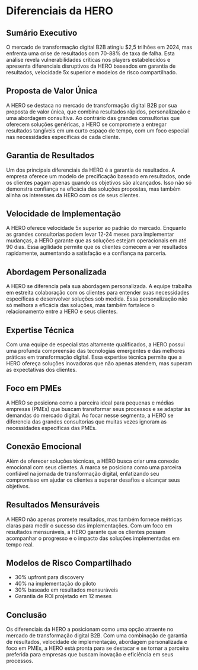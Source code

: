 # Diferenciais da HERO

## Sumário Executivo

O mercado de transformação digital B2B atingiu $2,5 trilhões em 2024, mas enfrenta uma crise de resultados com 70-88% de taxa de falha. Esta análise revela vulnerabilidades críticas nos players estabelecidos e apresenta diferenciais disruptivos da HERO baseados em garantia de resultados, velocidade 5x superior e modelos de risco compartilhado.

## Proposta de Valor Única

A HERO se destaca no mercado de transformação digital B2B por sua proposta de valor única, que combina resultados rápidos, personalização e uma abordagem consultiva. Ao contrário das grandes consultorias que oferecem soluções genéricas, a HERO se compromete a entregar resultados tangíveis em um curto espaço de tempo, com um foco especial nas necessidades específicas de cada cliente.

## Garantia de Resultados

Um dos principais diferenciais da HERO é a garantia de resultados. A empresa oferece um modelo de precificação baseado em resultados, onde os clientes pagam apenas quando os objetivos são alcançados. Isso não só demonstra confiança na eficácia das soluções propostas, mas também alinha os interesses da HERO com os de seus clientes.

## Velocidade de Implementação

A HERO oferece velocidade 5x superior ao padrão do mercado. Enquanto as grandes consultorias podem levar 12-24 meses para implementar mudanças, a HERO garante que as soluções estejam operacionais em até 90 dias. Essa agilidade permite que os clientes comecem a ver resultados rapidamente, aumentando a satisfação e a confiança na parceria.

## Abordagem Personalizada

A HERO se diferencia pela sua abordagem personalizada. A equipe trabalha em estreita colaboração com os clientes para entender suas necessidades específicas e desenvolver soluções sob medida. Essa personalização não só melhora a eficácia das soluções, mas também fortalece o relacionamento entre a HERO e seus clientes.

## Expertise Técnica

Com uma equipe de especialistas altamente qualificados, a HERO possui uma profunda compreensão das tecnologias emergentes e das melhores práticas em transformação digital. Essa expertise técnica permite que a HERO ofereça soluções inovadoras que não apenas atendem, mas superam as expectativas dos clientes.

## Foco em PMEs

A HERO se posiciona como a parceira ideal para pequenas e médias empresas (PMEs) que buscam transformar seus processos e se adaptar às demandas do mercado digital. Ao focar nesse segmento, a HERO se diferencia das grandes consultorias que muitas vezes ignoram as necessidades específicas das PMEs.

## Conexão Emocional

Além de oferecer soluções técnicas, a HERO busca criar uma conexão emocional com seus clientes. A marca se posiciona como uma parceira confiável na jornada de transformação digital, enfatizando seu compromisso em ajudar os clientes a superar desafios e alcançar seus objetivos.

## Resultados Mensuráveis

A HERO não apenas promete resultados, mas também fornece métricas claras para medir o sucesso das implementações. Com um foco em resultados mensuráveis, a HERO garante que os clientes possam acompanhar o progresso e o impacto das soluções implementadas em tempo real.
## Modelos de Risco Compartilhado

- 30% upfront para discovery
- 40% na implementação do piloto
- 30% baseado em resultados mensuráveis
- Garantia de ROI projetado em 12 meses

## Conclusão

Os diferenciais da HERO a posicionam como uma opção atraente no mercado de transformação digital B2B. Com uma combinação de garantia de resultados, velocidade de implementação, abordagem personalizada e foco em PMEs, a HERO está pronta para se destacar e se tornar a parceira preferida para empresas que buscam inovação e eficiência em seus processos.
